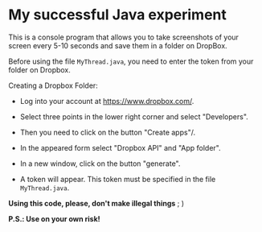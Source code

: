 # My successful Java experiment
This is a console program that allows you to take screenshots of your screen every 5-10 seconds
 and save them in a folder on DropBox.

Before using the file `MyThread.java`, you need to enter the token from your folder on Dropbox.

Creating a Dropbox Folder:

- Log into your account at https://www.dropbox.com/.

- Select three points in the lower right corner and select "Developers".

- Then you need to click on the button "Create apps"/.

- In the appeared form select "Dropbox API" and "App folder".

- In a new window, click on the button "generate".

- A token will appear. This token must be specified in the file `MyThread.java`.


**Using this code, please, don't make illegal things** ; )

**P.S.: Use on your own risk!**
